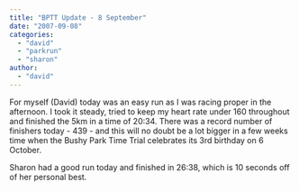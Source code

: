 ```yaml
---
title: "BPTT Update - 8 September"
date: "2007-09-08"
categories: 
  - "david"
  - "parkrun"
  - "sharon"
author:
  - "david"
---
```


For myself (David) today was an easy run as I was racing proper in the afternoon. I took it steady, tried to keep my heart rate under 160 throughout and finished the 5km in a time of 20:34. There was a record number of finishers today - 439 - and this will no doubt be a lot bigger in a few weeks time when the Bushy Park Time Trial celebrates its 3rd birthday on 6 October.

Sharon had a good run today and finished in 26:38, which is 10 seconds off of her personal best.
